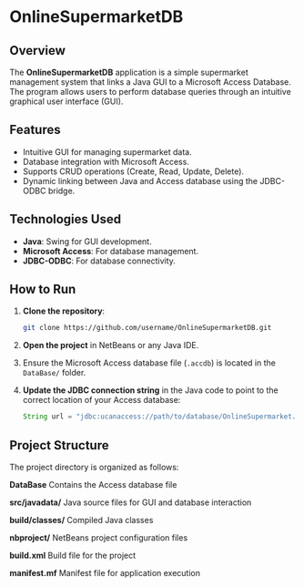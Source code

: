 # OnlineSupermarketDB

## Overview

The **OnlineSupermarketDB** application is a simple supermarket management system that links a Java GUI to a Microsoft Access Database. The program allows users to perform database queries through an intuitive graphical user interface (GUI).

## Features

- Intuitive GUI for managing supermarket data.  
- Database integration with Microsoft Access.  
- Supports CRUD operations (Create, Read, Update, Delete).  
- Dynamic linking between Java and Access database using the JDBC-ODBC bridge.

## Technologies Used

- **Java**: Swing for GUI development.  
- **Microsoft Access**: For database management.  
- **JDBC-ODBC**: For database connectivity.

## How to Run

1. **Clone the repository**:  
   ```bash
   git clone https://github.com/username/OnlineSupermarketDB.git
2. **Open the project** in NetBeans or any Java IDE.  

3. Ensure the Microsoft Access database file (`.accdb`) is located in the `DataBase/` folder.  

4. **Update the JDBC connection string** in the Java code to point to the correct location of your Access database:  
   ```java
   String url = "jdbc:ucanaccess://path/to/database/OnlineSupermarket.accdb";
## Project Structure

The project directory is organized as follows:

**DataBase**           Contains the Access database file

**src/javadata/**       Java source files for GUI and database interaction

**build/classes/**      Compiled Java classes

**nbproject/**          NetBeans project configuration files

**build.xml**           Build file for the project

**manifest.mf**        Manifest file for application execution
